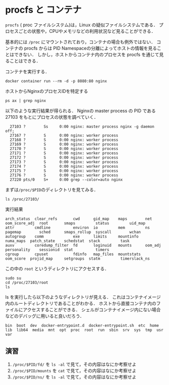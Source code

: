 # procfs と コンテナ

`procfs` ( proc ファイルシステム)は，Linux の疑似ファイルシステムである．
プロセスごとの状態や，CPUやメモリなどの利用状況など見ることができる．

基本的には `/proc` にマウントされており，コンテナの場合も例外ではない．
コンテナの procfs からは PID Namespaceの分離によってホストの情報を見ることはできない．
しかし，ホストからコンテナ内のプロセスを procfs を通じて見ることはできる．

コンテナを実行する．
```
docker container run --rm -d -p 8080:80 nginx
```

ホストからNginxのプロセスIDを特定する

```
ps ax | grep nginx
```

以下のような実行結果が得られる．
Nginxの master process の PID である 27103 をもとにプロセスの状態を調べていく．

```
  27103 ?        Ss     0:00 nginx: master process nginx -g daemon off;
  27167 ?        S      0:00 nginx: worker process
  27168 ?        S      0:00 nginx: worker process
  27169 ?        S      0:00 nginx: worker process
  27170 ?        S      0:00 nginx: worker process
  27171 ?        S      0:00 nginx: worker process
  27172 ?        S      0:00 nginx: worker process
  27173 ?        S      0:00 nginx: worker process
  27174 ?        S      0:00 nginx: worker process
  27175 ?        S      0:00 nginx: worker process
  27176 ?        S      0:00 nginx: worker process
  27220 pts/0    S+     0:00 grep --color=auto nginx
```


まずは`/proc/$PID`のディレクトリを見てみる．

```
ls /proc/27103/
```

実行結果
```
arch_status  clear_refs       cwd      gid_map    maps        net        oom_score_adj  root       smaps         status         uid_map
attr         cmdline          environ  io         mem         ns         pagemap        sched      smaps_rollup  syscall        wchan
autogroup    comm             exe      limits     mountinfo   numa_maps  patch_state    schedstat  stack         task
auxv         coredump_filter  fd       loginuid   mounts      oom_adj    personality    sessionid  stat          timers
cgroup       cpuset           fdinfo   map_files  mountstats  oom_score  projid_map     setgroups  statm         timerslack_ns
```

この中の `root` というディレクトリにアクセスする．
```
sudo su
cd /proc/27103/root
ls
```

ls を実行したら以下のようなディレクトリが見える．
これはコンテナイメージ内のルートディレクトリであることがわかる．
ホストから直接コンテナ内のファイルにアクセスすることができる．
シェルがコンテナイメージ内にない場合などのデバッグに用いると良いだろう．

```
bin  boot  dev  docker-entrypoint.d  docker-entrypoint.sh  etc  home  lib  lib64  media  mnt  opt  proc  root  run  sbin  srv  sys  tmp  usr  var
```

## 演習

1. `/proc/$PID/fd/` を `ls -al` で見て，その内容はなにか考察せよ
1. `/proc/$PID/mounts` を `cat` で見て，その内容はなにか考察せよ
1. `/proc/$PID/ns/` を `ls -al` で見て，その内容はなにか考察せよ
